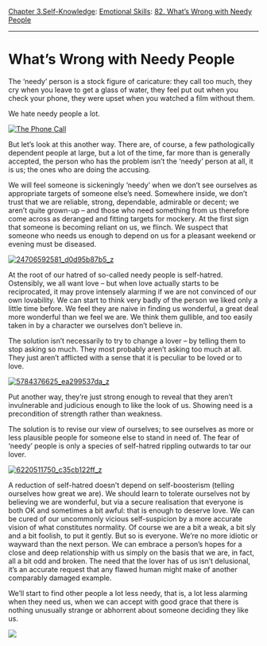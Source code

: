 [Chapter 3.Self-Knowledge](https://www.theschooloflife.com/thebookoflife/category/self-knowledge/): [Emotional Skills](https://www.theschooloflife.com/thebookoflife/category/self-knowledge/emotional-skills/): [82. What’s Wrong with Needy People](https://www.theschooloflife.com/thebookoflife/whats-wrong-with-needy-people/)

* * *

# What’s Wrong with Needy People

The ‘needy’ person is a stock figure of caricature: they call too much, they cry when you leave to get a glass of water, they feel put out when you check your phone, they were upset when you watched a film without them.

We hate needy people a lot.

[![The Phone Call](https://www.theschooloflife.com/thebookoflife/wp-content/uploads/2016/11/4941662036_cc84224a0e_z.jpg)](http://www.thebookoflife.org/wp-content/uploads/2016/11/4941662036_cc84224a0e_z.jpg)

But let’s look at this another way. There are, of course, a few pathologically dependent people at large, but a lot of the time, far more than is generally accepted, the person who has the problem isn’t the ‘needy’ person at all, it is us; the ones who are doing the accusing.

We will feel someone is sickeningly ‘needy’ when we don’t see ourselves as appropriate targets of someone else’s need. Somewhere inside, we don’t trust that we are reliable, strong, dependable, admirable or decent; we aren’t quite grown-up – and those who need something from us therefore come across as deranged and fitting targets for mockery. At the first sign that someone is becoming reliant on us, we flinch. We suspect that someone who needs us enough to depend on us for a pleasant weekend or evening must be diseased.

[![24706592581_d0d95b87b5_z](https://www.theschooloflife.com/thebookoflife/wp-content/uploads/2016/11/24706592581_d0d95b87b5_z.jpg)](http://www.thebookoflife.org/wp-content/uploads/2016/11/24706592581_d0d95b87b5_z.jpg)

At the root of our hatred of so-called needy people is self-hatred. Ostensibly, we all want love – but when love actually starts to be reciprocated, it may prove intensely alarming if we are not convinced of our own lovability. We can start to think very badly of the person we liked only a little time before. We feel they are naive in finding us wonderful, a great deal more wonderful than we feel we are. We think them gullible, and too easily taken in by a character we ourselves don’t believe in.

The solution isn’t necessarily to try to change a lover – by telling them to stop asking so much. They most probably aren’t asking too much at all. They just aren’t afflicted with a sense that it is peculiar to be loved or to love.

[![5784376625_ea299537da_z](https://www.theschooloflife.com/thebookoflife/wp-content/uploads/2016/11/5784376625_ea299537da_z.jpg)](http://www.thebookoflife.org/wp-content/uploads/2016/11/5784376625_ea299537da_z.jpg)

Put another way, they’re just strong enough to reveal that they aren’t invulnerable and judicious enough to like the look of us. Showing need is a precondition of strength rather than weakness.

The solution is to revise our view of ourselves; to see ourselves as more or less plausible people for someone else to stand in need of. The fear of ‘needy’ people is only a species of self-hatred rippling outwards to tar our lover.

[![6220511750_c35cb122ff_z](https://www.theschooloflife.com/thebookoflife/wp-content/uploads/2016/11/6220511750_c35cb122ff_z.jpg)](http://www.thebookoflife.org/wp-content/uploads/2016/11/6220511750_c35cb122ff_z.jpg)

A reduction of self-hatred doesn’t depend on self-boosterism (telling ourselves how great we are). We should learn to tolerate ourselves not by believing we are wonderful, but via a secure realisation that everyone is both OK and sometimes a bit awful: that is enough to deserve love. We can be cured of our uncommonly vicious self-suspicion by a more accurate vision of what constitutes normality. Of course we are a bit a weak, a bit sly and a bit foolish, to put it gently. But so is everyone. We’re no more idiotic or wayward than the next person. We can embrace a person’s hopes for a close and deep relationship with us simply on the basis that we are, in fact, all a bit odd and broken. The need that the lover has of us isn’t delusional, it’s an accurate request that any flawed human might make of another comparably damaged example.

We’ll start to find other people a lot less needy, that is, a lot less alarming when they need us, when we can accept with good grace that there is nothing unusually strange or abhorrent about someone deciding they like us.

[![](https://img.youtube.com/vi/XVdVTQW-5KQ/0.jpg)](https://www.youtube.com/embed/XVdVTQW-5KQ '')
